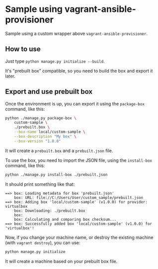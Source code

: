 # Sample using vagrant-ansible-provisioner

Sample using a custom wrapper above `vagrant-ansible-provisioner`.

## How to use

Just type `python manage.py initialize --build`.

It's "prebuilt box" compatible, so you need to build the box and export it later.

## Export and use prebuilt box

Once the environment is up, you can export it using the `package-box` command, like this:

```bash
python ./manage.py package-box \
    custom-sample \
    ./prebuilt.box \
    --box-name local/custom-sample \
    --box-description "My box" \
    --box-version "1.0.0"
```

It will create a `prebuilt.box` and a `prebuilt.json` file.

To use the box, you need to import the JSON file, using the `install-box` command, like this:

```bash
python ./manage.py install-box ./prebuilt.json
```

It should print something like that:

```text
==> box: Loading metadata for box 'prebuilt.json'
    box: URL: file://C:/Users/User/custom_sample/prebuilt.json
==> box: Adding box 'local/custom-sample' (v1.0.0) for provider: virtualbox
    box: Downloading: ./prebuilt.box
    box:
    box: Calculating and comparing box checksum...
==> box: Successfully added box 'local/custom-sample' (v1.0.0) for 'virtualbox'!
```

Now, if you change your machine name, or destroy the existing machine (with `vagrant destroy`), you can use:

```bash
python manage.py initialize
```

It will create a machine based on your prebuilt box file.
